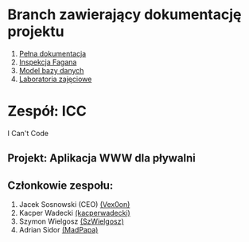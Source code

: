 # Branch zawierający dokumentację projektu
1. [Pełna dokumentacja](https://github.com/Vex0on/ICC_15_00/tree/dokumentacja/Dokumentacja.pdf)
2. [Inspekcja Fagana](https://github.com/Vex0on/ICC_15_00/blob/dokumentacja/Inspekcja_Fagana.pdf)
3. [Model bazy danych](https://github.com/Vex0on/ICC_15_00/blob/dokumentacja/Laby/db_schema.png)
4. [Laboratoria zajęciowe](https://github.com/Vex0on/ICC_15_00/tree/dokumentacja/Laby)

# Zespół: ICC
I Can't Code

## Projekt: Aplikacja WWW dla pływalni

## Członkowie zespołu:
1. Jacek Sosnowski (CEO) [(Vex0on)](https://github.com/Vex0on)
2. Kacper Wadecki [(kacperwadecki)](https://github.com/kacperwadecki)
3. Szymon Wielgosz [(SzWielgosz)](https://github.com/SzWielgosz)
4. Adrian Sidor [(MadPapa)](https://github.com/MadPapa)
